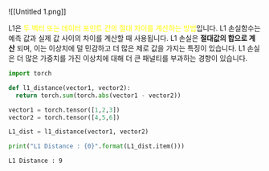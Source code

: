 ![[Untitled 1.png]]

L1은 <font color="#ffff00">두 벡터 또는 데이터 포인트 간의 절대 차이를 계산하는 방법</font>입니다. L1 손실함수는 예측 값과 실제 값 사이의 차이를 계산할 때 사용됩니다. L1 손실은 **절대값의 합으로 계산** 되며, 이는 이상치에 덜 민감하고 더 많은 제로 값을 가지는 특징이 있습니다. L1 손실은 더 많은 가중치를 가진 이상치에 대해 더 큰 패널티를 부과하는 경향이 있습니다.

```python
import torch

def l1_distance(vector1, vector2):
  return torch.sum(torch.abs(vector1 - vector2))

vector1 = torch.tensor([1,2,3])
vector2 = torch.tensor([4,5,6])

L1_dist = l1_distance(vector1, vector2)

print("L1 Distance : {0}".format(L1_dist.item()))
```

```
L1 Distance : 9
```

